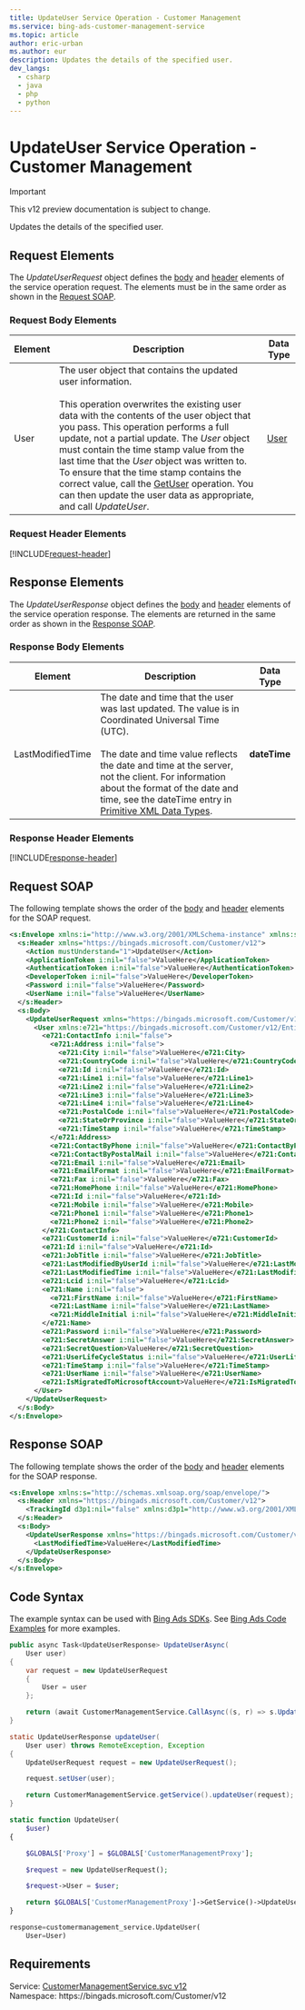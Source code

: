 ```yaml
---
title: UpdateUser Service Operation - Customer Management
ms.service: bing-ads-customer-management-service
ms.topic: article
author: eric-urban
ms.author: eur
description: Updates the details of the specified user.
dev_langs: 
  - csharp
  - java
  - php
  - python
---
```

# UpdateUser Service Operation - Customer Management

> [!IMPORTANT]
> This v12 preview documentation is subject to change.

Updates the details of the specified user.

## <a name="request"></a>Request Elements
The *UpdateUserRequest* object defines the [body](#request-body) and [header](#request-header) elements of the service operation request. The elements must be in the same order as shown in the [Request SOAP](#request-soap). 

### <a name="request-body"></a>Request Body Elements

|Element|Description|Data Type|
|-----------|---------------|-------------|
|<a name="user"></a>User|The user object that contains the updated user information.<br /><br />This operation overwrites the existing user data with the contents of the user object that you pass. This operation performs a full update, not a partial update. The *User* object must contain the time stamp value from the last time that the *User* object was written to. To ensure that the time stamp contains the correct value, call the [GetUser](/bingads/customer-management-service/getuser) operation. You can then update the user data as appropriate, and call *UpdateUser*.|[User](user)|

### <a name="request-header"></a>Request Header Elements
[!INCLUDE[request-header](./includes/request-header)]

## <a name="response"></a>Response Elements
The *UpdateUserResponse* object defines the [body](#response-body) and [header](#response-header) elements of the service operation response. The elements are returned in the same order as shown in the [Response SOAP](#response-soap).

### <a name="response-body"></a>Response Body Elements

|Element|Description|Data Type|
|-----------|---------------|-------------|
|<a name="lastmodifiedtime"></a>LastModifiedTime|The date and time that the user was last updated. The value is in Coordinated Universal Time (UTC).<br/><br/> The date and time value reflects the date and time at the server, not the client. For information about the format of the date and time, see the dateTime entry in [Primitive XML Data Types](https://go.microsoft.com/fwlink/?linkid=859198).|**dateTime**|

### <a name="response-header"></a>Response Header Elements
[!INCLUDE[response-header](./includes/response-header)]

## <a name="request-soap"></a>Request SOAP
The following template shows the order of the [body](#request-body) and [header](#request-header) elements for the SOAP request.

```xml
<s:Envelope xmlns:i="http://www.w3.org/2001/XMLSchema-instance" xmlns:s="http://schemas.xmlsoap.org/soap/envelope/">
  <s:Header xmlns="https://bingads.microsoft.com/Customer/v12">
    <Action mustUnderstand="1">UpdateUser</Action>
    <ApplicationToken i:nil="false">ValueHere</ApplicationToken>
    <AuthenticationToken i:nil="false">ValueHere</AuthenticationToken>
    <DeveloperToken i:nil="false">ValueHere</DeveloperToken>
    <Password i:nil="false">ValueHere</Password>
    <UserName i:nil="false">ValueHere</UserName>
  </s:Header>
  <s:Body>
    <UpdateUserRequest xmlns="https://bingads.microsoft.com/Customer/v12">
      <User xmlns:e721="https://bingads.microsoft.com/Customer/v12/Entities" i:nil="false">
        <e721:ContactInfo i:nil="false">
          <e721:Address i:nil="false">
            <e721:City i:nil="false">ValueHere</e721:City>
            <e721:CountryCode i:nil="false">ValueHere</e721:CountryCode>
            <e721:Id i:nil="false">ValueHere</e721:Id>
            <e721:Line1 i:nil="false">ValueHere</e721:Line1>
            <e721:Line2 i:nil="false">ValueHere</e721:Line2>
            <e721:Line3 i:nil="false">ValueHere</e721:Line3>
            <e721:Line4 i:nil="false">ValueHere</e721:Line4>
            <e721:PostalCode i:nil="false">ValueHere</e721:PostalCode>
            <e721:StateOrProvince i:nil="false">ValueHere</e721:StateOrProvince>
            <e721:TimeStamp i:nil="false">ValueHere</e721:TimeStamp>
          </e721:Address>
          <e721:ContactByPhone i:nil="false">ValueHere</e721:ContactByPhone>
          <e721:ContactByPostalMail i:nil="false">ValueHere</e721:ContactByPostalMail>
          <e721:Email i:nil="false">ValueHere</e721:Email>
          <e721:EmailFormat i:nil="false">ValueHere</e721:EmailFormat>
          <e721:Fax i:nil="false">ValueHere</e721:Fax>
          <e721:HomePhone i:nil="false">ValueHere</e721:HomePhone>
          <e721:Id i:nil="false">ValueHere</e721:Id>
          <e721:Mobile i:nil="false">ValueHere</e721:Mobile>
          <e721:Phone1 i:nil="false">ValueHere</e721:Phone1>
          <e721:Phone2 i:nil="false">ValueHere</e721:Phone2>
        </e721:ContactInfo>
        <e721:CustomerId i:nil="false">ValueHere</e721:CustomerId>
        <e721:Id i:nil="false">ValueHere</e721:Id>
        <e721:JobTitle i:nil="false">ValueHere</e721:JobTitle>
        <e721:LastModifiedByUserId i:nil="false">ValueHere</e721:LastModifiedByUserId>
        <e721:LastModifiedTime i:nil="false">ValueHere</e721:LastModifiedTime>
        <e721:Lcid i:nil="false">ValueHere</e721:Lcid>
        <e721:Name i:nil="false">
          <e721:FirstName i:nil="false">ValueHere</e721:FirstName>
          <e721:LastName i:nil="false">ValueHere</e721:LastName>
          <e721:MiddleInitial i:nil="false">ValueHere</e721:MiddleInitial>
        </e721:Name>
        <e721:Password i:nil="false">ValueHere</e721:Password>
        <e721:SecretAnswer i:nil="false">ValueHere</e721:SecretAnswer>
        <e721:SecretQuestion>ValueHere</e721:SecretQuestion>
        <e721:UserLifeCycleStatus i:nil="false">ValueHere</e721:UserLifeCycleStatus>
        <e721:TimeStamp i:nil="false">ValueHere</e721:TimeStamp>
        <e721:UserName i:nil="false">ValueHere</e721:UserName>
        <e721:IsMigratedToMicrosoftAccount>ValueHere</e721:IsMigratedToMicrosoftAccount>
      </User>
    </UpdateUserRequest>
  </s:Body>
</s:Envelope>
```

## <a name="response-soap"></a>Response SOAP
The following template shows the order of the [body](#response-body) and [header](#response-header) elements for the SOAP response.

```xml
<s:Envelope xmlns:s="http://schemas.xmlsoap.org/soap/envelope/">
  <s:Header xmlns="https://bingads.microsoft.com/Customer/v12">
    <TrackingId d3p1:nil="false" xmlns:d3p1="http://www.w3.org/2001/XMLSchema-instance">ValueHere</TrackingId>
  </s:Header>
  <s:Body>
    <UpdateUserResponse xmlns="https://bingads.microsoft.com/Customer/v12">
      <LastModifiedTime>ValueHere</LastModifiedTime>
    </UpdateUserResponse>
  </s:Body>
</s:Envelope>
```

## <a name="example"></a>Code Syntax
The example syntax can be used with [Bing Ads SDKs](/bingads/guides/client-libraries). See [Bing Ads Code Examples](/bingads/guides/code-examples) for more examples.
```csharp
public async Task<UpdateUserResponse> UpdateUserAsync(
	User user)
{
	var request = new UpdateUserRequest
	{
		User = user
	};

	return (await CustomerManagementService.CallAsync((s, r) => s.UpdateUserAsync(r), request));
}
```
```java
static UpdateUserResponse updateUser(
	User user) throws RemoteException, Exception
{
	UpdateUserRequest request = new UpdateUserRequest();

	request.setUser(user);

	return CustomerManagementService.getService().updateUser(request);
}
```
```php
static function UpdateUser(
	$user)
{

	$GLOBALS['Proxy'] = $GLOBALS['CustomerManagementProxy'];

	$request = new UpdateUserRequest();

	$request->User = $user;

	return $GLOBALS['CustomerManagementProxy']->GetService()->UpdateUser($request);
}
```
```python
response=customermanagement_service.UpdateUser(
	User=User)
```

## Requirements
Service: [CustomerManagementService.svc v12](https://clientcenter.api.bingads.microsoft.com/Api/CustomerManagement/v12/CustomerManagementService.svc)  
Namespace: https\://bingads.microsoft.com/Customer/v12  

